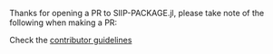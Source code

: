 Thanks for opening a PR to SIIP-PACKAGE.jl, please take note of the following when making a PR:

Check the [contributor guidelines](https://nrel-siip.github.io/SIIP-PACKAGE.jl/stable/code_base_developer_guide/developer/)


